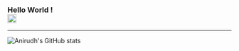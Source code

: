 ### Hello World ! <br><img src="https://github.com/TheDudeThatCode/TheDudeThatCode/blob/master/Assets/Earth.gif" width =20px/>
<hr>




![Anirudh's GitHub stats](https://github-readme-stats.vercel.app/api?username=Anirudh906&show_icons=true&theme=radical)
<!--
**Anirudh906/Anirudh906** is a ✨ _special_ ✨ repository because its `README.md` (this file) appears on your GitHub profile.

Here are some ideas to get you started:

- 🔭 I’m currently working on ...
- 🌱 I’m currently learning ...
- 👯 I’m looking to collaborate on ...
- 🤔 I’m looking for help with ...
- 💬 Ask me about ...
- 📫 How to reach me: ...
- 😄 Pronouns: ...
- ⚡ Fun fact: ...
-->
